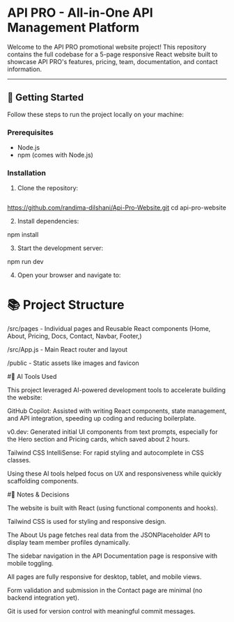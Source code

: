 # API PRO - All-in-One API Management Platform

Welcome to the API PRO promotional website project! This repository contains the full codebase for a 5-page responsive React website built to showcase API PRO's features, pricing, team, documentation, and contact information.

---

## 🚀 Getting Started

Follow these steps to run the project locally on your machine:

### Prerequisites

- Node.js 
- npm (comes with Node.js)

### Installation

1. Clone the repository:

   ```bash
  https://github.com/randima-dilshani/Api-Pro-Website.git
  cd api-pro-website

2. Install dependencies:

npm install

3. Start the development server:

npm run dev

4. Open your browser and navigate to:


# 📚 Project Structure

/src/pages - Individual pages and Reusable React components (Home, About, Pricing, Docs, Contact, Navbar, Footer,)

/src/App.js - Main React router and layout

/public - Static assets like images and favicon


#🤖 AI Tools Used

This project leveraged AI-powered development tools to accelerate building the website:

GitHub Copilot: Assisted with writing React components, state management, and API integration, speeding up coding and reducing boilerplate.

v0.dev: Generated initial UI components from text prompts, especially for the Hero section and Pricing cards, which saved about 2 hours.

Tailwind CSS IntelliSense: For rapid styling and autocomplete in CSS classes.

Using these AI tools helped focus on UX and responsiveness while quickly scaffolding components.


#📝 Notes & Decisions

The website is built with React (using functional components and hooks).

Tailwind CSS is used for styling and responsive design.

The About Us page fetches real data from the JSONPlaceholder API to display team member profiles dynamically.

The sidebar navigation in the API Documentation page is responsive with mobile toggling.

All pages are fully responsive for desktop, tablet, and mobile views.

Form validation and submission in the Contact page are minimal (no backend integration yet).

Git is used for version control with meaningful commit messages.

